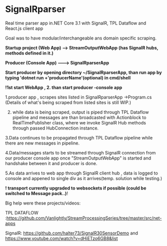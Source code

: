 # SignalRparser
 Real time parser app in.NET Core 3.1 with SignalR, TPL Dataflow and React.js client app 
 
 Goal was to have modular/interchangeable ans domain specific scraping.
 
**Startup project (Web App) --> StreamOutputWebApp (has SignalR hubs, methods defined in it.)**

**Producer (Console App) ---> SignalRparserApp**

**Start producer by opening directory ~/SignalRparserApp, than run app by typing  'dotnet run +'producerName'(optional) in cmd/shell**

**!1st start WebApp , 2. than start producer -console app**

1.producer app , scrapes sites listed in SignalRparserApp ->Program.cs
(Details of what's being scraped from listed sites is still WIP.)

2. while data is being scraped, output is piped through TPL Dataflow pipeline and messages are than broadcasted with Actionblock to RealTimePublisher class, where we invoke SignalR Hub methods through passed HubConnection instance.

3.Data continues to be propagated through TPL Dataflow pipeline while there are new messages in pipeline.

4.Data/messages starts to be streamed through SignalR connection from our producer console app once "StreamOutputWebApp" is started and handshake between it and producer is done.

5.As data arrives to web app through SignalR client hub , data is logged to console and appened to single div as it arrives(temp. solution while testing.)

**! transport currently upgraded to websockets if possible (could be switched to Message pack..)**! 
 
 Big help were these projects/videos:
 
 TPL DATAFLOW :https://github.com/Vanlightly/StreamProcessingSeries/tree/master/src/net-apps 
 
 SignalR:  https://github.com/halter73/SignalR30SensorDemo
 and 
 https://www.youtube.com/watch?v=dHiETzo6GB8&list
